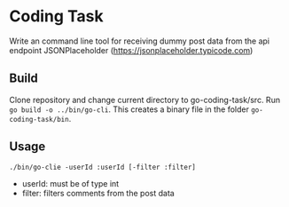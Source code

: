 # Coding Task

Write an command line tool for receiving dummy post data from the api endpoint JSONPlaceholder (https://jsonplaceholder.typicode.com)

## Build

Clone repository and change current directory to go-coding-task/src. Run `go build -o ../bin/go-cli`. This creates a binary file in the folder `go-coding-task/bin`.

## Usage 

`./bin/go-clie -userId :userId [-filter :filter]`
* userId: must be of type int
* filter: filters comments from the post data
